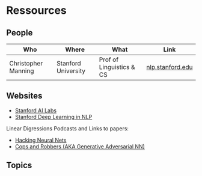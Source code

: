 # Ressources

## People

| Who 			| Where 		| What		| Link												|
|-----------------------|-----------------------|-------------------------------|-------------------------------------------------------------------------------|
| Christopher Manning 	| Stanford University	| Prof of Linguistics & CS	| [nlp.stanford.edu](https://nlp.stanford.edu/manning/) 		   	|

<!--
|			|			|				|										|
--> 

## Websites

- [Stanford AI Labs](https://ai.stanford.edu/)
- [Stanford Deep Learning in NLP](https://nlp.stanford.edu/projects/DeepLearningInNaturalLanguageProcessing.shtml)


Linear Digressions Podcasts and Links to papers: 

- [Hacking Neural Nets](http://lineardigressions.com/episodes/2016/2/29/hacking-neural-nets)
- [Cops and Robbers (AKA Generative Adversarial NN)](https://player.fm/series/linear-digressions-74115/neural-nets-play-cops-and-robbers-aka-generative-adverserial-networks)

## Topics
